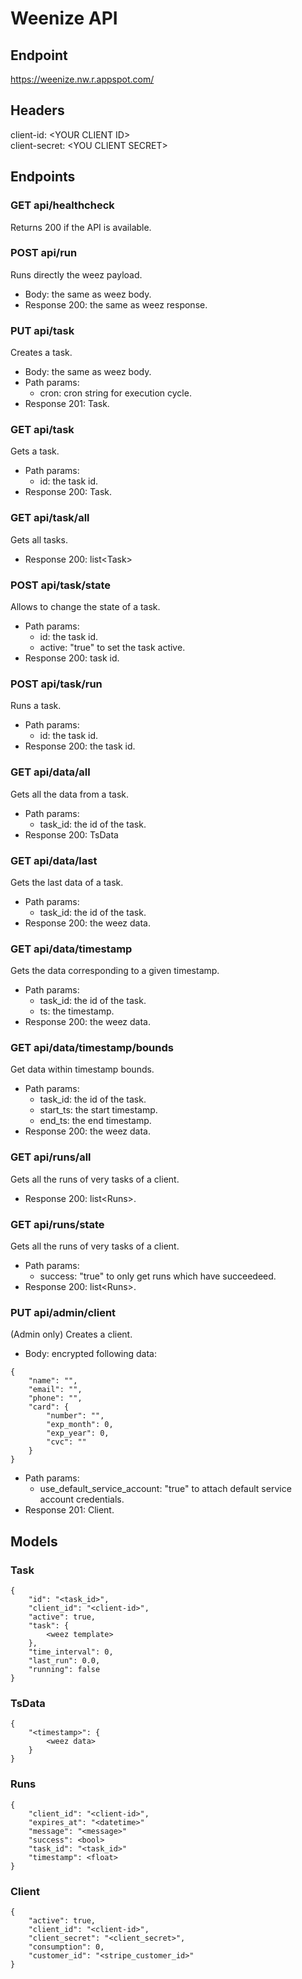 # Weenize API
## Endpoint
https://weenize.nw.r.appspot.com/
## Headers
client-id: \<YOUR CLIENT ID>  
client-secret: \<YOU CLIENT SECRET>
## Endpoints
### GET api/healthcheck
Returns 200 if the API is available.
### POST api/run
Runs directly the weez payload.
- Body: the same as weez body.
- Response 200: the same as weez response.
### PUT api/task
Creates a task.
- Body: the same as weez body.
- Path params:
    - cron: cron string for execution cycle.
- Response 201: Task.
### GET api/task
Gets a task.
- Path params:
    - id: the task id.
- Response 200: Task.
### GET api/task/all
Gets all tasks.
- Response 200: list\<Task>
### POST api/task/state
Allows to change the state of a task.
- Path params:
    - id: the task id.
    - active: "true" to set the task active.
- Response 200: task id.
### POST api/task/run
Runs a task.
- Path params:
    - id: the task id.
- Response 200: the task id.
### GET api/data/all
Gets all the data from a task.
- Path params: 
    - task_id: the id of the task.
- Response 200: TsData
### GET api/data/last
Gets the last data of a task.
- Path params: 
    - task_id: the id of the task.
- Response 200: the weez data.
### GET api/data/timestamp
Gets the data corresponding to a given timestamp.
- Path params: 
    - task_id: the id of the task.
    - ts: the timestamp.
- Response 200: the weez data.
### GET api/data/timestamp/bounds
Get data within timestamp bounds.
- Path params: 
    - task_id: the id of the task.
    - start_ts: the start timestamp.
    - end_ts: the end timestamp.
- Response 200: the weez data.
### GET api/runs/all
Gets all the runs of very tasks of a client.
- Response 200: list\<Runs>.
### GET api/runs/state
Gets all the runs of very tasks of a client.
- Path params: 
    - success: "true" to only get runs which have succeedeed.
- Response 200: list\<Runs>.
### PUT api/admin/client
(Admin only) Creates a client.
- Body: encrypted following data:
```
{
    "name": "",
    "email": "",
    "phone": "",
    "card": {
        "number": "",
        "exp_month": 0,
        "exp_year": 0,
        "cvc": ""
    }
}
```
- Path params: 
    - use_default_service_account: "true" to attach default service account credentials.
- Response 201: Client.
## Models
### Task
```
{
    "id": "<task_id>",
    "client_id": "<client-id>",
    "active": true,
    "task": {
        <weez template>
    },
    "time_interval": 0,
    "last_run": 0.0,
    "running": false
}
```
### TsData
```
{
    "<timestamp>": {
        <weez data>
    }
}
```
### Runs
```
{
    "client_id": "<client-id>",
    "expires_at": "<datetime>"
    "message": "<message>"
    "success": <bool>
    "task_id": "<task_id>"
    "timestamp": <float>
}
```
### Client
```
{
    "active": true,
    "client_id": "<client-id>",
    "client_secret": "<client_secret>",
    "consumption": 0,
    "customer_id": "<stripe_customer_id>"
}
```